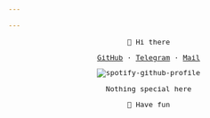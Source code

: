 ```yaml
--- 

---
```


<center style="font-family:monospace;font-size:0.8rem">
 <p>👏 Hi  there</p>

[GitHub](https://github.com/wangy325)    ·   [Telegram](https://t.me/wangy325)      ·    [Mail](lavawangy@gmail.com)


![spotify-github-profile](https://spotify-github-profile.vercel.app/api/view?uid=313qmk4iek67zy3nzazka7flgdpq&cover_image=true&theme=novatorem&show_offline=false&background_color=000000&interchange=true&bar_color=ffffff&bar_color_cover=false)

Nothing special here <p>   🥳 Have fun
<!-- 
todo:
    status
 -->
</center>